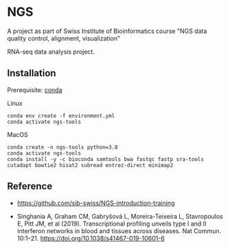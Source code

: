 # NGS
A project as part of Swiss Institute of Bioinformatics course "NGS data quality control, alignment, visualization"

RNA-seq data analysis project.

## Installation
Prerequisite: [conda](https://docs.conda.io/projects/conda/en/stable/user-guide/install/index.html)

Linux
```
conda env create -f environment.yml
conda activate ngs-tools
```

MacOS
```
conda create -n ngs-tools python=3.8
conda activate ngs-tools
conda install -y -c bioconda samtools bwa fastqc fastp sra-tools cutadapt bowtie2 hisat2 subread entrez-direct minimap2
```

## Reference 
- https://github.com/sib-swiss/NGS-introduction-training

- Singhania A, Graham CM, Gabryšová L, Moreira-Teixeira L, Stavropoulos E, Pitt JM, et al (2019). Transcriptional profiling unveils type I and II interferon networks in blood and tissues across diseases. Nat Commun. 10:1–21. https://doi.org/10.1038/s41467-019-10601-6
